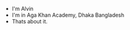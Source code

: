 - I'm Alvin
- I'm in Aga Khan Academy, Dhaka Bangladesh
- Thats about it.
<!---
AlvinAhammed002/AlvinAhammed002 is a ✨ special ✨ repository because its `README.md` (this file) appears on your GitHub profile.
You can click the Preview link to take a look at your changes.
--->
